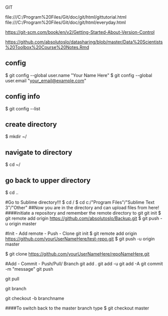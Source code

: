 GIT 

file:///C:/Program%20Files/Git/doc/git/html/gittutorial.html
file:///C:/Program%20Files/Git/doc/git/html/everyday.html

https://git-scm.com/book/en/v2/Getting-Started-About-Version-Control

https://github.com/absolutoslo/datasharing/blob/master/Data%20Scientists%20Toolbox%20Course%20Notes.Rmd

## config
$ git config --global user.name "Your Name Here"
$ git config --global user.email "your_email@example.com"

## config info
$ git config --list

## create directory
$ mkdir ~/
## navigate to directory
$ cd ~/
## go back to upper directory
$ cd ..

#Go to Sublime directory!!!
$ cd /
$ cd c:/"Program Files"/"Sublime Text 3"/"Other"
##Now you are in the directory and can upload files from here!
####initiate a repository and remember the remote directory to git
git init
$ git remote add origin https://github.com/absolutoslo/Backup.git
$ git push -u origin master


#Init - Add remote - Push - Clone
git init
$ git remote add origin https://github.com/yourUserNameHere/test-repo.git
$ git push -u origin master

$ git clone https://github.com/yourUserNameHere/repoNameHere.git

#Add - Commit - Push/Pull/ Branch
git add .
git add -u
git add -A
git commit -m "message"
git push

git pull

git branch

git checkout -b branchname

####To switch back to the master branch type
$ git checkout master




